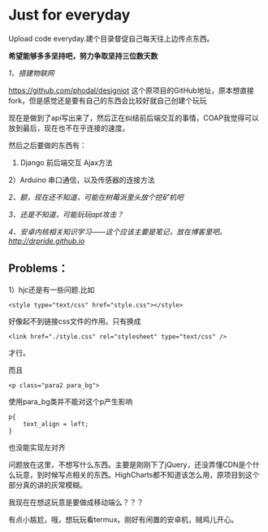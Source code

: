# Just for everyday
Upload code everyday.建个目录督促自己每天往上边传点东西。

**希望能够多多坚持吧，努力争取坚持三位数天数**


_1、搭建物联网_

  https://github.com/phodal/designiot
  这个原项目的GitHub地址，原本想直接fork，但是感觉还是要有自己的东西会比较好就自己创建个玩玩

现在是做到了api写出来了，然后正在纠结前后端交互的事情，COAP我觉得可以放到最后，现在也不在乎连接的速度。

然后之后要做的东西有：

1) Django 前后端交互 Ajax方法

2）Arduino 串口通信，以及传感器的连接方法


_2、额，现在还不知道，可能在树莓派里头放个挖矿机吧_

_3、还是不知道，可能玩玩apt攻击？_

_4、安卓内核相关知识学习——这个应该主要是笔记，放在博客里吧。 http://drpride.github.io_





## Problems：

1）hjc还是有一些问题.比如

```
<style type="text/css" href="style.css"></style>
```

好像起不到链接css文件的作用。只有换成

```
<link href="./style.css" rel="stylesheet" type="text/css" />
```

才行。

而且

```
<p class="para2 para_bg">
```

使用para_bg类并不能对这个p产生影响

```
p{
    text_align = left;
}
```

也没能实现左对齐





问题放在这里，不想写什么东西。主要是刚刚下了jQuery，还没弄懂CDN是个什么玩意，到时候写点相关的东西。HighCharts都不知道该怎么用，原项目到这个部分真的讲的灰常模糊。

我现在在想这玩意是要做成移动端么？？？

有点小尴尬，哦，想玩玩看termux。刚好有闲置的安卓机，贼鸡儿开心。

